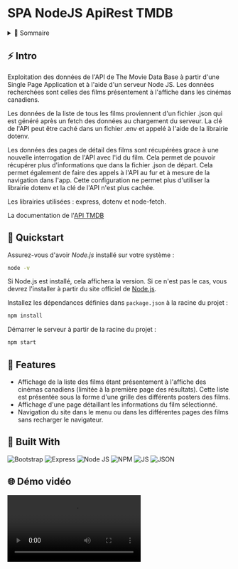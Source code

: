 # SPA NodeJS ApiRest TMDB

<!-- TABLE OF CONTENTS -->
<details>
  <summary>🏁 Sommaire</summary>
  <ol>
    <li><a href="#-intro">Intro</a></li>
    <li><a href="#-quickstart">Quickstart</a></li>
    <li><a href="#-features">Features</a></li>
    <li><a href="#-built-with">Built with</a></li>
  </ol>
</details>

## ⚡ Intro

Exploitation des données de l'API de The Movie Data Base à partir d'une Single Page Application et à l'aide d'un serveur Node JS.
Les données recherchées sont celles des films présentement à l'affiche dans les cinémas canadiens.

Les données de la liste de tous les films proviennent d'un fichier .json qui est généré après un fetch des données au chargement du serveur. La clé de l'API peut être caché dans un fichier .env et appelé à l'aide de la librairie dotenv.

Les données des pages de détail des films sont récupérées grace à une nouvelle interrogation de l'API avec l'id du film. Cela permet de pouvoir récupérer plus d'informations que dans la fichier .json de départ. Cela permet également de faire des appels à l'API au fur et à mesure de la navigation dans l'app. Cette configuration ne permet plus d'utiliser la librairie dotenv et la clé de l'API n'est plus cachée.

Les librairies utilisées : express, dotenv et node-fetch.

La documentation de l'[API TMDB](https://developer.themoviedb.org/reference/intro/getting-started)

## 🚀 Quickstart

Assurez-vous d'avoir *Node.js* installé sur votre système :
```bash
node -v
```
Si Node.js est installé, cela affichera la version. Si ce n'est pas le cas, vous devrez l'installer à partir du site officiel de [Node.js](https://nodejs.org/).

Installez les dépendances définies dans `package.json` à la racine du projet :
```bash
npm install
```

Démarrer le serveur à partir de la racine du projet :
```bash
npm start
```

## 🎯 Features

- Affichage de la liste des films étant présentement à l'affiche des cinémas canadiens (limitée à la première page des résultats). Cette liste est présentée sous la forme d'une grille des différents posters des films.
- Affichage d'une page détaillant les informations du film sélectionné.
- Navigation du site dans le menu ou dans les différentes pages des films sans recharger le navigateur.

## 🤖 Built With
![Bootstrap](https://img.shields.io/badge/Bootstrap-563D7C?style=for-the-badge&logo=bootstrap&logoColor=white) ![Express](https://img.shields.io/badge/Express%20js-000000?style=for-the-badge&logo=express&logoColor=white) ![Node JS](https://img.shields.io/badge/Node%20js-339933?style=for-the-badge&logo=nodedotjs&logoColor=white) ![NPM](https://img.shields.io/badge/npm-CB3837?style=for-the-badge&logo=npm&logoColor=white) ![JS](https://img.shields.io/badge/JavaScript-323330?style=for-the-badge&logo=javascript&logoColor=F7DF1E) ![JSON](https://img.shields.io/badge/json-5E5C5C?style=for-the-badge&logo=json&logoColor=white)

## 🌐 Démo vidéo

![Demo video](./demo.mov)